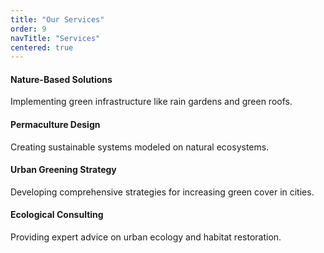 ```yaml
---
title: "Our Services"
order: 9
navTitle: "Services"
centered: true
---
```


#### Nature-Based Solutions
Implementing green infrastructure like rain gardens and green roofs.

#### Permaculture Design
Creating sustainable systems modeled on natural ecosystems.

#### Urban Greening Strategy
Developing comprehensive strategies for increasing green cover in cities.

#### Ecological Consulting
Providing expert advice on urban ecology and habitat restoration.